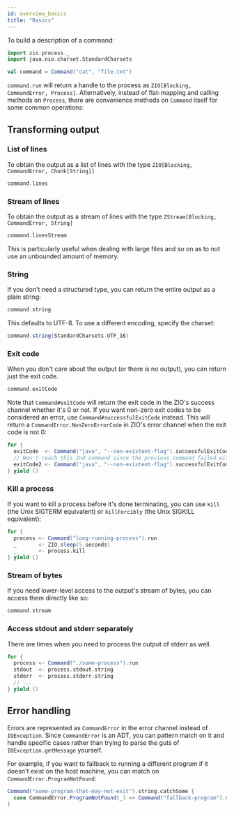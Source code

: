 ```yaml
---
id: overview_basics
title: "Basics"
---
```


To build a description of a command:

```scala mdoc:invisible
import zio.process._
import java.nio.charset.StandardCharsets
```

```scala mdoc:silent
val command = Command("cat", "file.txt")
```

`command.run` will return a handle to the process as `ZIO[Blocking, CommandError, Process]`. Alternatively, instead of
flat-mapping and calling methods on `Process`, there are convenience methods on `Command` itself for some common operations:

## Transforming output

### List of lines

To obtain the output as a list of lines with the type `ZIO[Blocking, CommandError, Chunk[String]]`

```scala mdoc:silent
command.lines
```

### Stream of lines

To obtain the output as a stream of lines with the type `ZStream[Blocking, CommandError, String]`

```scala mdoc:silent
command.linesStream
```

This is particularly useful when dealing with large files and so on as to not use an unbounded amount of memory.

### String

If you don't need a structured type, you can return the entire output as a plain string:

```scala mdoc:silent
command.string
```

This defaults to UTF-8. To use a different encoding, specify the charset:

```scala mdoc:silent
command.string(StandardCharsets.UTF_16)
```

### Exit code

When you don't care about the output (or there is no output), you can return just the exit code.

```scala mdoc:silent
command.exitCode
```

Note that `Command#exitCode` will return the exit code in the ZIO's success channel whether it's 0 or not.
If you want non-zero exit codes to be considered an error, use `Command#successfulExitCode` instead. This will
return a `CommandError.NonZeroErrorCode` in ZIO's error channel when the exit code is not 0:

```scala mdoc:silent
for {
  exitCode  <- Command("java", "--non-existent-flag").successfulExitCode
  // Won't reach this 2nd command since the previous command failed with `CommandError.NonZeroErrorCode`:
  exitCode2 <- Command("java", "--non-existent-flag").successfulExitCode
} yield ()
```

### Kill a process

If you want to kill a process before it's done terminating, you can use `kill` (the Unix SIGTERM equivalent) or
`killForcibly` (the Unix SIGKILL equivalent):

```scala mdoc:silent
for {
  process <- Command("long-running-process").run
  _       <- ZIO.sleep(5.seconds)
  _       <- process.kill
} yield ()
```

### Stream of bytes

If you need lower-level access to the output's stream of bytes, you can access them directly like so:

```scala mdoc:silent
command.stream
```

### Access stdout and stderr separately

There are times when you need to process the output of stderr as well.

```scala mdoc:silent
for {
  process <- Command("./some-process").run
  stdout  <- process.stdout.string
  stderr  <- process.stderr.string
  // ...
} yield ()
```

## Error handling

Errors are represented as `CommandError` in the error channel instead of `IOException`. Since `CommandError` is an ADT,
you can pattern match on it and handle specific cases rather than trying to parse the guts of `IOException.getMessage`
yourself.

For example, if you want to fallback to running a different program if it doesn't exist on the host machine, you can
match on `CommandError.ProgramNotFound`:

```scala mdoc:silent
Command("some-program-that-may-not-exit").string.catchSome {
  case CommandError.ProgramNotFound(_) => Command("fallback-program").string
}
```